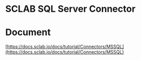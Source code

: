 SCLAB SQL Server Connector
=====================

# Document
[https://docs.sclab.io/docs/tutorial/Connectors/MSSQL](https://docs.sclab.io/docs/tutorial/Connectors/MSSQL)